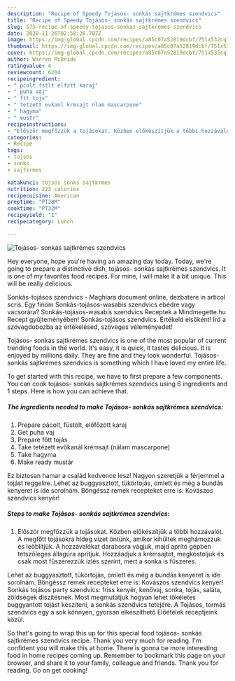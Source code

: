 ```yaml
---
description: "Recipe of Speedy Tojásos- sonkás sajtkrémes szendvics"
title: "Recipe of Speedy Tojásos- sonkás sajtkrémes szendvics"
slug: 575-recipe-of-speedy-tojasos-sonkas-sajtkremes-szendvics
date: 2020-11-26T02:58:26.707Z
image: https://img-global.cpcdn.com/recipes/a85c07a52819dcbf/751x532cq70/tojasos-sonkas-sajtkremes-szendvics-recept-foto.jpg
thumbnail: https://img-global.cpcdn.com/recipes/a85c07a52819dcbf/751x532cq70/tojasos-sonkas-sajtkremes-szendvics-recept-foto.jpg
cover: https://img-global.cpcdn.com/recipes/a85c07a52819dcbf/751x532cq70/tojasos-sonkas-sajtkremes-szendvics-recept-foto.jpg
author: Warren McBride
ratingvalue: 4
reviewcount: 6204
recipeingredient:
- " pcolt fstlt elfztt karaj"
- " puha vaj"
- " ftt tojs"
- " tetzett evkanl krmsajt nlam mascarpone"
- " hagyma"
- " mustr"
recipeinstructions:
- "Először megfőzzük a tojásokat. Közben előkészítjük a többi hozzávalót. A megfőtt tojásokra hideg vizet öntünk, amikor kihűltek meghámozzuk és leöblítjük. A hozzávalókat darabosra vágjuk, majd aprító gépben tetszőleges állagúra aprítjuk. Hozzáadjuk a krémsajtot, megkóstoljuk és csak most fűszerezzük ízlés szerint, mert a sonka is fűszeres."
categories:
- Recipe
tags:
- tojsos
- sonks
- sajtkrmes

katakunci: tojsos sonks sajtkrmes 
nutrition: 223 calories
recipecuisine: American
preptime: "PT28M"
cooktime: "PT32M"
recipeyield: "1"
recipecategory: Lunch

---
```



![Tojásos- sonkás sajtkrémes szendvics](https://img-global.cpcdn.com/recipes/a85c07a52819dcbf/751x532cq70/tojasos-sonkas-sajtkremes-szendvics-recept-foto.jpg)

Hey everyone, hope you're having an amazing day today. Today, we're going to prepare a distinctive dish, tojásos- sonkás sajtkrémes szendvics. It is one of my favorites food recipes. For mine, I will make it a bit unique. This will be really delicious.

Sonkás-tojásos szendvics - Maghiara document online, dezbatere in articol scris. Egy finom Sonkás-tojásos-wasabis szendvics ebédre vagy vacsorára? Sonkás-tojásos-wasabis szendvics Receptek a Mindmegette.hu Recept gyűjteményében! Sonkás-tojásos szendvics. Értékeld elsőként! Írd a szövegdobozba az értékelésed, szöveges véleményedet!

Tojásos- sonkás sajtkrémes szendvics is one of the most popular of current trending foods in the world. It's easy, it is quick, it tastes delicious. It is enjoyed by millions daily. They are fine and they look wonderful. Tojásos- sonkás sajtkrémes szendvics is something which I have loved my entire life.


To get started with this recipe, we have to first prepare a few components. You can cook tojásos- sonkás sajtkrémes szendvics using 6 ingredients and 1 steps. Here is how you can achieve that.

<!--inarticleads1-->

##### The ingredients needed to make Tojásos- sonkás sajtkrémes szendvics:

1. Prepare  pácolt, füstölt, előfőzött karaj
1. Get  puha vaj
1. Prepare  főtt tojás
1. Take  tetézett evőkanál krémsajt (nálam mascarpone)
1. Take  hagyma
1. Make ready  mustár


Ez biztosan hamar a család kedvence lesz! Nagyon szeretjük a férjemmel a tojást reggelire. Lehet az buggyasztott, tükörtojás, omlett és még a bundás kenyeret is ide sorolnám. Böngéssz remek recepteket erre is: Kovászos szendvics kenyér! 

<!--inarticleads2-->

##### Steps to make Tojásos- sonkás sajtkrémes szendvics:

1. Először megfőzzük a tojásokat. Közben előkészítjük a többi hozzávalót. A megfőtt tojásokra hideg vizet öntünk, amikor kihűltek meghámozzuk és leöblítjük. A hozzávalókat darabosra vágjuk, majd aprító gépben tetszőleges állagúra aprítjuk. Hozzáadjuk a krémsajtot, megkóstoljuk és csak most fűszerezzük ízlés szerint, mert a sonka is fűszeres.


Lehet az buggyasztott, tükörtojás, omlett és még a bundás kenyeret is ide sorolnám. Böngéssz remek recepteket erre is: Kovászos szendvics kenyér! Sonkás tojásos party szendvics: friss kenyér, kenővaj, sonka, tojás, saláta, zöldségek diszítésnek. Most megmutatjuk hogyan lehet tökéletes buggyantott tojást készíteni, a sonkás szendvics tetejére. A Tojásos, tormás szendvics egy a sok könnyen, gyorsan elkészíthető Előételek receptjeink közül. 

So that's going to wrap this up for this special food tojásos- sonkás sajtkrémes szendvics recipe. Thank you very much for reading. I'm confident you will make this at home. There is gonna be more interesting food in home recipes coming up. Remember to bookmark this page on your browser, and share it to your family, colleague and friends. Thank you for reading. Go on get cooking!
